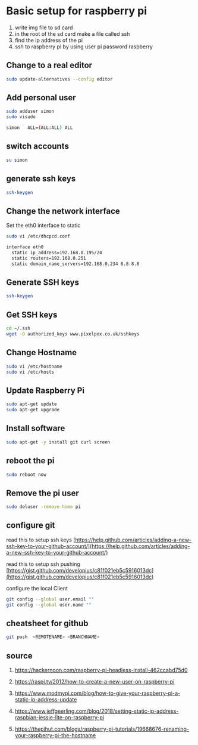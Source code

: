 # Basic setup for raspberry pi

1. write img file to sd card
2. in the root of the sd card make a file called ssh
3. find the ip address of the pi
4. ssh to raspberry pi by using user pi password raspberry

## Change to a real editor

```bash
sudo update-alternatives --config editor
```

## Add personal user

```bash
sudo adduser simon
sudo visudo

simon   ALL=(ALL:ALL) ALL
```

## switch accounts

```bash
su simon
```

## generate ssh keys

```bash
ssh-keygen
```

## Change the network interface

Set the eth0 interface to static

```bash
sudo vi /etc/dhcpcd.conf
```

```bash
interface eth0
  static ip_address=192.168.0.195/24
  static routers=192.168.0.251
  static domain_name_servers=192.168.0.234 8.8.8.8
```

## Generate SSH keys

```bash
ssh-keygen
```

## Get SSH keys

```bash
cd ~/.ssh
wget -O authorized_keys www.pixelpox.co.uk/sshkeys
```

## Change Hostname

```bash
sudo vi /etc/hostname
sudo vi /etc/hosts
```

## Update Raspberry Pi

```bash
sudo apt-get update
sudo apt-get upgrade
```

## Install software

```bash
sudo apt-get -y install git curl screen
```

## reboot the pi

```bash
sudo reboot now
```

## Remove the pi user

```bash
sudo deluser -remove-home pi
```

## configure git

read this to setup ssh keys
[https://help.github.com/articles/adding-a-new-ssh-key-to-your-github-account/](https://help.github.com/articles/adding-a-new-ssh-key-to-your-github-account/)

read this to setup ssh pushing
[https://gist.github.com/developius/c81f021eb5c5916013dc](https://gist.github.com/developius/c81f021eb5c5916013dc)

configure the local Client

```bash
git config --global user.email ""
git config --global user.name ""
```

## cheatsheet for github

```bash
git push  <REMOTENAME> <BRANCHNAME>
```

## source

1. <https://hackernoon.com/raspberry-pi-headless-install-462ccabd75d0>

2. <https://raspi.tv/2012/how-to-create-a-new-user-on-raspberry-pi>

3. <https://www.modmypi.com/blog/how-to-give-your-raspberry-pi-a-static-ip-address-update>

4. <https://www.jeffgeerling.com/blog/2018/setting-static-ip-address-raspbian-jessie-lite-on-raspberry-pi>

5. <https://thepihut.com/blogs/raspberry-pi-tutorials/19668676-renaming-your-raspberry-pi-the-hostname>

